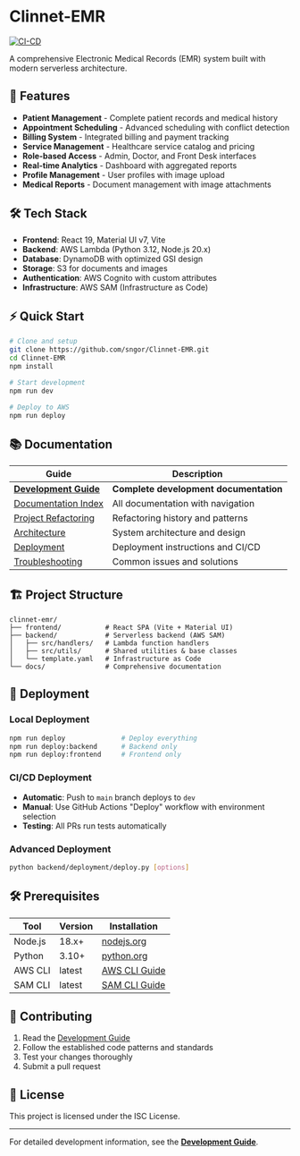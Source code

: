 # Clinnet-EMR

[![CI-CD](https://github.com/sngor/Clinnet-EMR/actions/workflows/ci-cd.yml/badge.svg)](https://github.com/sngor/Clinnet-EMR/actions/workflows/ci-cd.yml)

A comprehensive Electronic Medical Records (EMR) system built with modern serverless architecture.

## 🚀 Features

- **Patient Management** - Complete patient records and medical history
- **Appointment Scheduling** - Advanced scheduling with conflict detection
- **Billing System** - Integrated billing and payment tracking
- **Service Management** - Healthcare service catalog and pricing
- **Role-based Access** - Admin, Doctor, and Front Desk interfaces
- **Real-time Analytics** - Dashboard with aggregated reports
- **Profile Management** - User profiles with image upload
- **Medical Reports** - Document management with image attachments

## 🛠️ Tech Stack

- **Frontend**: React 19, Material UI v7, Vite
- **Backend**: AWS Lambda (Python 3.12, Node.js 20.x)
- **Database**: DynamoDB with optimized GSI design
- **Storage**: S3 for documents and images
- **Authentication**: AWS Cognito with custom attributes
- **Infrastructure**: AWS SAM (Infrastructure as Code)

## ⚡ Quick Start

```bash
# Clone and setup
git clone https://github.com/sngor/Clinnet-EMR.git
cd Clinnet-EMR
npm install

# Start development
npm run dev

# Deploy to AWS
npm run deploy
```

## 📚 Documentation

| Guide                                                | Description                            |
| ---------------------------------------------------- | -------------------------------------- |
| **[Development Guide](./docs/DEVELOPMENT_GUIDE.md)** | **Complete development documentation** |
| [Documentation Index](./docs/index.md)               | All documentation with navigation      |
| [Project Refactoring](./docs/PROJECT_REFACTORING.md) | Refactoring history and patterns       |
| [Architecture](./docs/architecture.md)               | System architecture and design         |
| [Deployment](./docs/deployment.md)                   | Deployment instructions and CI/CD      |
| [Troubleshooting](./docs/troubleshooting.md)         | Common issues and solutions            |

## 🏗️ Project Structure

```
clinnet-emr/
├── frontend/           # React SPA (Vite + Material UI)
├── backend/            # Serverless backend (AWS SAM)
│   ├── src/handlers/   # Lambda function handlers
│   ├── src/utils/      # Shared utilities & base classes
│   └── template.yaml   # Infrastructure as Code
└── docs/               # Comprehensive documentation
```

## 🚀 Deployment

### Local Deployment

```bash
npm run deploy              # Deploy everything
npm run deploy:backend      # Backend only
npm run deploy:frontend     # Frontend only
```

### CI/CD Deployment

- **Automatic**: Push to `main` branch deploys to `dev`
- **Manual**: Use GitHub Actions "Deploy" workflow with environment selection
- **Testing**: All PRs run tests automatically

### Advanced Deployment

```bash
python backend/deployment/deploy.py [options]
```

## 🛠️ Prerequisites

| Tool    | Version | Installation                                                               |
| ------- | ------- | -------------------------------------------------------------------------- |
| Node.js | 18.x+   | [nodejs.org](https://nodejs.org)                                           |
| Python  | 3.10+   | [python.org](https://python.org)                                           |
| AWS CLI | latest  | [AWS CLI Guide](https://aws.amazon.com/cli/)                               |
| SAM CLI | latest  | [SAM CLI Guide](https://docs.aws.amazon.com/serverless-application-model/) |

## 🤝 Contributing

1. Read the [Development Guide](./docs/DEVELOPMENT_GUIDE.md)
2. Follow the established code patterns and standards
3. Test your changes thoroughly
4. Submit a pull request

## 📄 License

This project is licensed under the ISC License.

---

For detailed development information, see the **[Development Guide](./docs/DEVELOPMENT_GUIDE.md)**.
